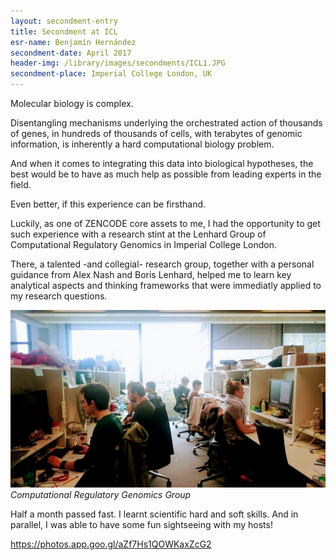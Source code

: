 ```yaml
---
layout: secondment-entry
title: Secondment at ICL
esr-name: Benjamín Hernández
secondment-date: April 2017
header-img: /library/images/secondments/ICL1.JPG
secondment-place: Imperial College London, UK
---
```


Molecular biology is complex. 

Disentangling mechanisms underlying 
the orchestrated action of thousands of genes, 
in hundreds of thousands of cells, 
with terabytes of genomic information,
is inherently a hard computational biology problem.

And when it comes to integrating this data into biological hypotheses,
the best would be to have as much help as possible from leading experts in the field.

Even better, if this experience can be firsthand.

Luckily, as one of ZENCODE core assets to me, 
I had the opportunity to get such experience
with a research stint at the Lenhard Group of 
Computational Regulatory Genomics in Imperial College London.

There, a talented -and collegial- research group,
together with a personal guidance from Alex Nash and Boris Lenhard,
helped me to learn key analytical aspects and thinking frameworks
that were immediatly applied to my research questions.

![Computational Regulatory Genomics Group](/library/images/secondments/ICL2.JPG)
*Computational Regulatory Genomics Group*

Half a month passed fast. I learnt scientific hard and soft skills.
And in parallel, I was able to have some fun sightseeing with my hosts!

https://photos.app.goo.gl/aZf7Hs1QOWKaxZcG2

